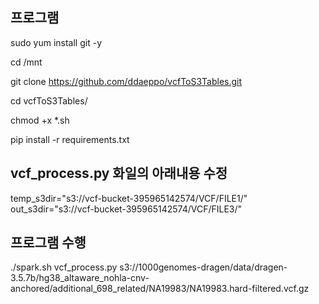 ## 프로그램

sudo yum install git -y

cd /mnt

git clone https://github.com/ddaeppo/vcfToS3Tables.git

cd vcfToS3Tables/

chmod +x *.sh

pip install -r requirements.txt

## vcf_process.py 화일의 아래내용 수정
temp_s3dir="s3://vcf-bucket-395965142574/VCF/FILE1/"
out_s3dir="s3://vcf-bucket-395965142574/VCF/FILE3/"

## 프로그램 수행
./spark.sh vcf_process.py s3://1000genomes-dragen/data/dragen-3.5.7b/hg38_altaware_nohla-cnv-anchored/additional_698_related/NA19983/NA19983.hard-filtered.vcf.gz
